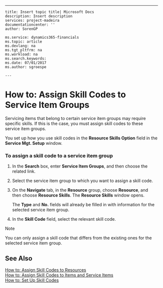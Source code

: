 ---
    title: Insert topic title| Microsoft Docs
    description: Insert description
    services: project-madeira
    documentationcenter: ''
    author: SorenGP

    ms.service: dynamics365-financials
    ms.topic: article
    ms.devlang: na
    ms.tgt_pltfrm: na
    ms.workload: na
    ms.search.keywords:
    ms.date: 07/01/2017
    ms.author: sgroespe

    ---
# How to: Assign Skill Codes to Service Item Groups
Servicing items that belong to certain service item groups may require specific skills. If this is the case, you must assign skill codes to these service item groups.  
  
 You set up how you use skill codes in the **Resource Skills Option** field in the **Service Mgt. Setup** window.  
  
### To assign a skill code to a service item group  
  
1.  In the **Search** box, enter **Service Item Groups**, and then choose the related link.  
  
2.  Select the service item group to which you want to assign a skill code.  
  
3.  On the **Navigate** tab, in the **Resource** group, choose **Resource**, and then choose **Resource Skills**. The **Resource Skills** window opens.  
  
     The **Type** and **No.** fields will already be filled in with information for the selected service item group.  
  
4.  In the **Skill Code** field, select the relevant skill code.  
  
> [!NOTE]  
>  You can only assign a skill code that differs from the existing ones for the selected service item group.  
  
## See Also  
 [How to: Assign Skill Codes to Resources](../FullExperience/how-to-assign-skill-codes-to-resources.md)   
 [How to: Assign Skill Codes to Items and Service Items](../FullExperience/how-to-assign-skill-codes-to-items-and-service-items.md)   
 [How to: Set Up Skill Codes](../FullExperience/how-to-set-up-skill-codes.md)